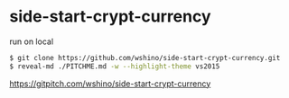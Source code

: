 # side-start-crypt-currency

run on local

```bash
$ git clone https://github.com/wshino/side-start-crypt-currency.git
$ reveal-md ./PITCHME.md -w --highlight-theme vs2015
```

https://gitpitch.com/wshino/side-start-crypt-currency
